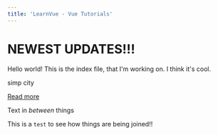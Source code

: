 ```yaml
---
title: 'LearnVue - Vue Tutorials'
---
```


[//]: # 'INSERT ARTICLE-VIDEO-HEADER --slug 4-awesome-examples-of-vue-router-transitions --title Latest'

# NEWEST UPDATES!!!

Hello world! This is the index file, that I'm working on. I think it's cool.

simp city

[Read more](https://learnvue.co)

[//]: # 'END'
[//]: # 'INSERT POST-GRID --category essentials --size 3 --no-load-more'

Text in _between_ things

This is a `test` to see how things are being joined!!

[//]: # 'INSERT-BLOCK @/email-footer.md'
